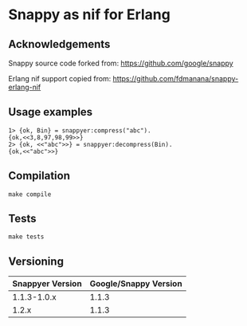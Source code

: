# Snappy as nif for Erlang

## Acknowledgements

Snappy source code forked from: https://github.com/google/snappy

Erlang nif support copied from: https://github.com/fdmanana/snappy-erlang-nif

## Usage examples

```
1> {ok, Bin} = snappyer:compress("abc").
{ok,<<3,8,97,98,99>>}
2> {ok, <<"abc">>} = snappyer:decompress(Bin).
{ok,<<"abc">>}

```

## Compilation

```
make compile

```

## Tests

```
make tests

```

## Versioning

| Snappyer Version | Google/Snappy Version |
| ---------------- | --------------------- |
| 1.1.3-1.0.x      | 1.1.3                 |
| 1.2.x            | 1.1.3                 |

